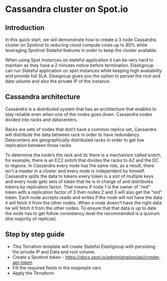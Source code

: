 # Cassandra cluster on Spot.io

## Introduction

In this quick start, we will demonstrate how to create a 3 node Cassandra cluster on Spotinst to reducing cloud compute costs up to 80% while leveraging Spotinst Stateful features in order to keep the cluster available.

When using Spot Instances on stateful application it can be very hard to maintain as they have a 2 minutes notice before termination.
Elastigroup can run Stateful application on spot instances while keeping high availability and provide full SLA.
Elasigroup gives you the option to persist the root and data volume and also the private IP of the instance.

## Cassandra architecture

Cassandra is a distributed system that has an architecture that enables to stay reliable even when one of the nodes goes down.
Cassandra nodes divided into racks and datacenters.

Racks are sets of nodes that don’t have a common replica set, Cassandra will distribute the data between rack in order to have redundancy.
Datacenters are geographically distributed racks in order to get low replication between those racks

To determine the node’s the rack and dc there is a mechanism called snitch, for example, there is an EC2 snitch that divides the racks to AZ  and the DC to regions.
In Cassandra every node has the same role, as a result, there isn't a master in a cluster and every node is independent by himself.
Cassandra splits the data to tokens every token is a slot of multiple keys and every node gets sets of token that he is in charge of and distributes tokens by replication factor.
That means if node 1 is the owner of “red” token with a replication factor of 3 then nodes 2 and 3 will also get the “red” token.
Each node accepts reads and writes if the node will not have the data it will fetch it from the other nodes.
When a node doesn’t have the right data he will fetch it from the other nodes.
To ensure that that data is up to date the node has to get follow consistency level the recommended is a quorum (the majority of replicas).

## Step by step guide

* This Terrafom template will create Stateful Elastigroup with persisting the private IP and Data and root volume.
* Create a Spotinst token  - https://docs.spot.io/administration/api/create-api-token
* Fill the required fields in the exapmple vars
* Apply the Terraform 
 

